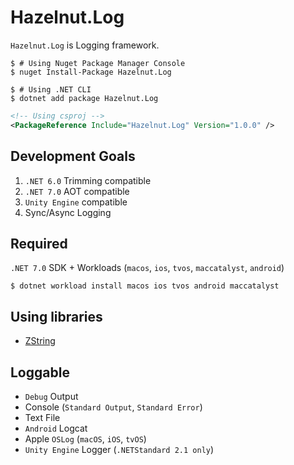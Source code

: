 # Hazelnut.Log
`Hazelnut.Log` is Logging framework.

```shell
$ # Using Nuget Package Manager Console
$ nuget Install-Package Hazelnut.Log
```

```shell
$ # Using .NET CLI
$ dotnet add package Hazelnut.Log
```

```xml
<!-- Using csproj -->
<PackageReference Include="Hazelnut.Log" Version="1.0.0" />
```

## Development Goals
1. `.NET 6.0` Trimming compatible
2. `.NET 7.0` AOT compatible
3. `Unity Engine` compatible
4. Sync/Async Logging

## Required
`.NET 7.0` SDK + Workloads (`macos`, `ios`, `tvos`, `maccatalyst`, `android`)

```shell
$ dotnet workload install macos ios tvos android maccatalyst
```

## Using libraries
* [ZString](https://github.com/Cysharp/ZString)

## Loggable
* `Debug` Output
* Console (`Standard Output`, `Standard Error`)
* Text File
* `Android` Logcat
* Apple `OSLog` (`macOS`, `iOS`, `tvOS`)
* `Unity Engine` Logger (`.NETStandard 2.1 only`)
